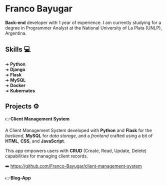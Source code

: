 
# Franco Bayugar

**Back-end** developer with 1 year of experience. I am currently studying for a degree in Programmer Analyst at the National University of La Plata (UNLP), Argentina.

## Skills 💻

➜ **Python**\
➜ **Django**\
➜ **Flask**\
➜ **MySQL**\
➜ **Docker**\
➜ **Kubernates**

## Projects ⚙️

👉**Client Management System**

A Client Management System developed with **Python** and **Flask** for the *backend*, **MySQL** for *data storage*, and a *frontend* crafted using a bit of **HTML**, **CSS**, and **JavaScript**. 

This app empowers users with **CRUD** (Create, Read, Update, Delete) capabilities for managing client records. 

➡️ https://github.com/Franco-Bayugar/client-management-system


👉**Blog-App**

